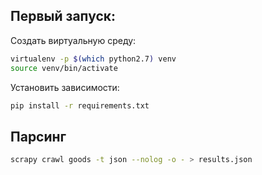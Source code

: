 ## Первый запуск:

Создать виртуальную среду:
``` bash
virtualenv -p $(which python2.7) venv
source venv/bin/activate
```

Установить зависимости:
```bash
pip install -r requirements.txt
```

## Парсинг
```bash
scrapy crawl goods -t json --nolog -o - > results.json
```